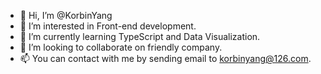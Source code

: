 - 👋 Hi, I’m @KorbinYang
- 👀 I’m interested in Front-end development.
- 🌱 I’m currently learning TypeScript and Data Visualization.
- 💞️ I’m looking to collaborate on friendly company.
- 📫 You can contact with me by sending email to korbinyang@126.com.

<!---
KorbinYang/KorbinYang is a ✨ special ✨ repository because its `README.md` (this file) appears on your GitHub profile.
You can click the Preview link to take a look at your changes.
--->
